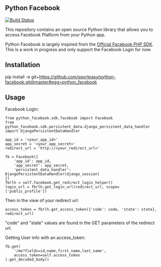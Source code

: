 Python Facebook
---------------

[![Build Status](https://travis-ci.org/sporteasy/python-facebook.svg?branch=master)](https://travis-ci.org/sporteasy/python-facebook)

This repository contains an open source Python library that allows you to access Facebook
Platform from your Python app.

Python Facebook is largely inspired from the [Official Facebook PHP SDK](https://github.com/facebook/php-graph-sdk).
This is a work in progress and only support the Facebook Login for now.

Installation
------------

pip install -e git+https://github.com/sporteasy/python-facebook.git@master#egg=python_facebook


Usage
-----

Facebook Login:
```
from python_facebook.sdk.facebook import Facebook
from python_facebook.sdk.persistent_data.django_persistent_data_handler import DjangoPersistentDataHandler

app_id = '<your_app_id>'
app_secret = '<your_app_secret>'
redirect_url = 'http://<your_redirect_url>'

fb = Facebook({
    'app_id': app_id,
    'app_secret': app_secret,
    'persistent_data_handler': DjangoPersistentDataHandler(django_session)
})
fbrlh = self.facebook.get_redirect_login_helper()
login_url = fbrlh.get_login_url(redirect_url, scope=['public_profile'])
```

Then in the view of your redirect url:

```
access_token = fbrlh.get_access_token({'code': code, 'state': state}, redirect_url)
```
"code" and "state" values are found in the GET parameters of the redirect url.


Getting User info with an access_token:

```
fb.get(
    '/me?fields=id,name,first_name,last_name',
    access_token=self.access_token
).get_decoded_body()

```
